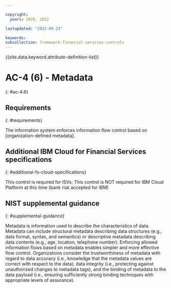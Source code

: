 ```yaml
---

copyright:
  years: 2020, 2022

lastupdated: "2022-09-23"

keywords: 
subcollection: framework-financial-services-controls
---
```


{{site.data.keyword.attribute-definition-list}}

# AC-4 (6) - Metadata
{: #ac-4.6}

## Requirements
{: #requirements}

The information system enforces information flow control based on [organization-defined metadata].

## Additional IBM Cloud for Financial Services specifications
{: #additional-fs-cloud-specifications}

This control is required for ISVs; This control is NOT required for IBM Cloud Platform at this time (bank risk accepted for IBM)

## NIST supplemental guidance
{: #supplemental-guidance}

Metadata is information used to describe the characteristics of data. Metadata can include structural metadata describing data structures (e.g., data format, syntax, and semantics) or descriptive metadata describing data contents (e.g., age, location, telephone number). Enforcing allowed information flows based on metadata enables simpler and more effective flow control. Organizations consider the trustworthiness of metadata with regard to data accuracy (i.e., knowledge that the metadata values are correct with respect to the data), data integrity (i.e., protecting against unauthorized changes to metadata tags), and the binding of metadata to the data payload (i.e., ensuring sufficiently strong binding techniques with appropriate levels of assurance).

